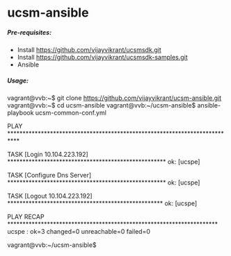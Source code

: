 # ucsm-ansible

##### Pre-requisites:
* Install https://github.com/vijayvikrant/ucsmsdk.git
* Install https://github.com/vijayvikrant/ucsmsdk-samples.git
* Ansible


##### Usage:
vagrant@vvb:~$ git clone https://github.com/vijayvikrant/ucsm-ansible.git
vagrant@vvb:~$ cd ucsm-ansible 
vagrant@vvb:~/ucsm-ansible$ ansible-playbook ucsm-common-conf.yml

PLAY ***************************************************************************

TASK [Login 10.104.223.192] ****************************************************
ok: [ucspe]

TASK [Configure Dns Server] ****************************************************
ok: [ucspe]

TASK [Logout 10.104.223.192] ***************************************************
ok: [ucspe]

PLAY RECAP *********************************************************************
ucspe                      : ok=3    changed=0    unreachable=0    failed=0

vagrant@vvb:~/ucsm-ansible$


